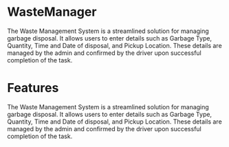 # WasteManager
The Waste Management System is a streamlined solution for managing garbage disposal. It allows users to enter details such as Garbage Type, Quantity, Time and Date of disposal, and Pickup Location. These details are managed by the admin and confirmed by the driver upon successful completion of the task.
# Features
The Waste Management System is a streamlined solution for managing garbage disposal. It allows users to enter details such as Garbage Type, Quantity, Time and Date of disposal, and Pickup Location. These details are managed by the admin and confirmed by the driver upon successful completion of the task.
